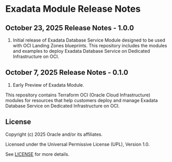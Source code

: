 # Exadata Module Release Notes

## October 23, 2025 Release Notes - 1.0.0
1. Initial release of Exadata Database Service Module designed to be used with OCI Landing Zones blueprints.
This repository includes the modules and examples to deploy Exadata Database Service on Dedicated Infrastructure on OCI.

## October 7, 2025 Release Notes - 0.1.0
1. Early Preview of Exadata Module.

This repository contains Terraform OCI (Oracle Cloud Infrastructure) modules for resources that help customers deploy and manage Exadata Database Service on Dedicated Infrastructure on OCI.

## License

Copyright (c) 2025 Oracle and/or its affiliates.

Licensed under the Universal Permissive License (UPL), Version 1.0.

See [LICENSE](./LICENSE.txt) for more details.
